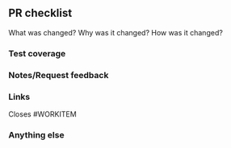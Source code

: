 ## PR checklist

What was changed? Why was it changed? How was it changed?

### Test coverage


###  Notes/Request feedback


### Links


Closes #WORKITEM

### Anything else
